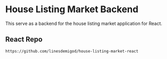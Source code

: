 # House Listing Market Backend

This serve as a backend for the house listing market application for React.

## React Repo

```bash
https://github.com/linesdemigod/house-listing-market-react
```
